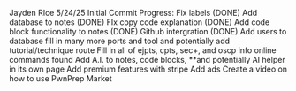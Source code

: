 Jayden RIce 5/24/25 Initial Commit
Progress:
Fix labels (DONE)
Add database to notes (DONE)
FIx copy code explanation (DONE)
Add code block functionality to notes (DONE)
Github intergration (DONE)
Add users to database
fill in many more ports and tool and potentially add tutorial/technique route
Fill in all of ejpts, cpts, sec+, and oscp info online commands found
Add A.I. to notes, code blocks, **and potentially AI helper in its own page
Add premium features with stripe
Add ads
Create a video on how to use PwnPrep
Market
